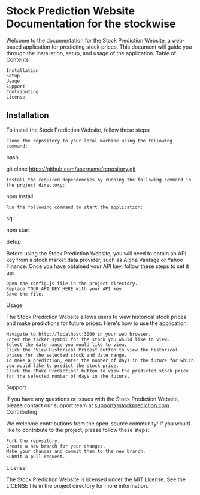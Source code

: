 # Stock Prediction Website Documentation for the stockwise

Welcome to the documentation for the Stock Prediction Website, a web-based application for predicting stock prices. This document will guide you through the installation, setup, and usage of the application.
Table of Contents

    Installation
    Setup
    Usage
    Support
    Contributing
    License

## Installation

To install the Stock Prediction Website, follow these steps:

    Clone the repository to your local machine using the following command:

bash

git clone https://github.com/username/repository.git

    Install the required dependencies by running the following command in the project directory:

npm install

    Run the following command to start the application:

sql

npm start

Setup

Before using the Stock Prediction Website, you will need to obtain an API key from a stock market data provider, such as Alpha Vantage or Yahoo Finance. Once you have obtained your API key, follow these steps to set it up:

    Open the config.js file in the project directory.
    Replace YOUR_API_KEY_HERE with your API key.
    Save the file.

Usage

The Stock Prediction Website allows users to view historical stock prices and make predictions for future prices. Here's how to use the application:

    Navigate to http://localhost:3000 in your web browser.
    Enter the ticker symbol for the stock you would like to view.
    Select the date range you would like to view.
    Click the "View Historical Prices" button to view the historical prices for the selected stock and date range.
    To make a prediction, enter the number of days in the future for which you would like to predict the stock price.
    Click the "Make Prediction" button to view the predicted stock price for the selected number of days in the future.

Support

If you have any questions or issues with the Stock Prediction Website, please contact our support team at support@stockprediction.com.
Contributing

We welcome contributions from the open-source community! If you would like to contribute to the project, please follow these steps:

    Fork the repository.
    Create a new branch for your changes.
    Make your changes and commit them to the new branch.
    Submit a pull request.

License

The Stock Prediction Website is licensed under the MIT License. See the LICENSE file in the project directory for more information.
